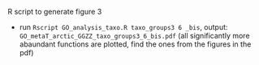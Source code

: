 R script to generate figure 3

- run `Rscript GO_analysis_taxo.R taxo_groups3 6 _bis`, output: `GO_metaT_arctic_GGZZ_taxo_groups3_6_bis.pdf` (all significantly more abaundant functions are plotted, find the ones from the figures in the pdf)

